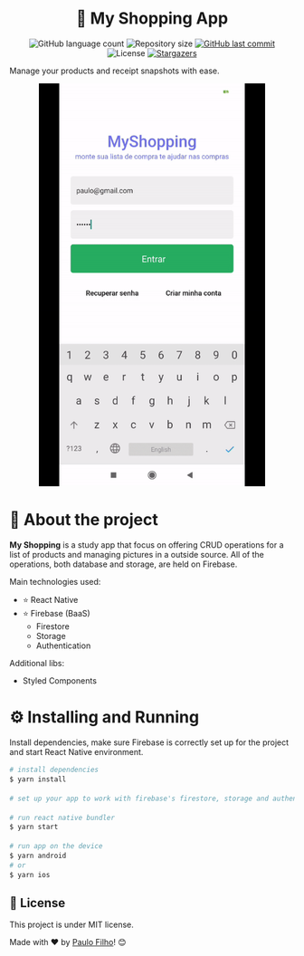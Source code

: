 <h1 align="center">🛒 My Shopping App</h1>

<p align="center">
  <img alt="GitHub language count" src="https://img.shields.io/github/languages/count/paulocf92/rs-myshopping?color=%2304D361">

  <img alt="Repository size" src="https://img.shields.io/github/repo-size/paulocf92/rs-myshopping">

  <a href="https://github.com/paulocf92/rs-myshopping/commits/main">
    <img alt="GitHub last commit" src="https://img.shields.io/github/last-commit/paulocf92/rs-myshopping">
  </a>

  <img alt="License" src="https://img.shields.io/badge/license-MIT-brightgreen">
   <a href="https://github.com/paulocf92/rs-myshopping/stargazers">
    <img alt="Stargazers" src="https://img.shields.io/github/stars/paulocf92/rs-myshopping?style=social">
  </a>
</p>

Manage your products and receipt snapshots with ease.

<p align="center"><img src=".github/app.gif" width="400" alt="My Shopping App" title="My Shopping App" /></p>

# 🚀 About the project

**My Shopping** is a study app that focus on offering CRUD operations for a list of products and managing pictures in a outside source. All of the operations, both database and storage, are held on Firebase.

Main technologies used:

- ⭐ React Native
- ⭐ Firebase (BaaS)
  - Firestore
  - Storage
  - Authentication

Additional libs:

- Styled Components

# ⚙️ Installing and Running

Install dependencies, make sure Firebase is correctly set up for the project and start React Native environment.

```bash
# install dependencies
$ yarn install

# set up your app to work with firebase's firestore, storage and authentication

# run react native bundler
$ yarn start

# run app on the device
$ yarn android
# or
$ yarn ios
```

## 📝 License

This project is under MIT license.

Made with ❤️ by [Paulo Filho](https://www.linkedin.com/in/paulocf92/)! 😊
